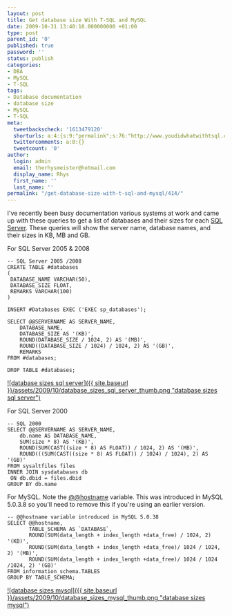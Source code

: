 ```yaml
---
layout: post
title: Get database size With T-SQL and MySQL
date: 2009-10-31 13:40:18.000000000 +01:00
type: post
parent_id: '0'
published: true
password: ''
status: publish
categories:
- DBA
- MySQL
- T-SQL
tags:
- Database documentation
- database size
- MySQL
- T-SQL
meta:
  tweetbackscheck: '1613479120'
  shorturls: a:4:{s:9:"permalink";s:76:"http://www.youdidwhatwithtsql.com/get-database-size-with-t-sql-and-mysql/414";s:7:"tinyurl";s:26:"http://tinyurl.com/yfk5vcg";s:4:"isgd";s:18:"http://is.gd/4J9Y9";s:5:"bitly";s:20:"http://bit.ly/2BqWJe";}
  twittercomments: a:0:{}
  tweetcount: '0'
author:
  login: admin
  email: therhysmeister@hotmail.com
  display_name: Rhys
  first_name: ''
  last_name: ''
permalink: "/get-database-size-with-t-sql-and-mysql/414/"
---
```

I've recently been busy documentation various systems at work and came up with these queries to get a list of databases and their sizes for each [SQL Server](http://www.microsoft.com/sqlserver/2008/en/us/default.aspx). These queries will show the server name, database names, and their sizes in KB, MB and GB.

For SQL Server 2005 & 2008

```
-- SQL Server 2005 /2008
CREATE TABLE #databases
(
 DATABASE_NAME VARCHAR(50),
 DATABASE_SIZE FLOAT,
 REMARKS VARCHAR(100)
)

INSERT #Databases EXEC ('EXEC sp_databases');

SELECT @@SERVERNAME AS SERVER_NAME,
    DATABASE_NAME,
    DATABASE_SIZE AS '(KB)',
    ROUND(DATABASE_SIZE / 1024, 2) AS '(MB)',
    ROUND((DATABASE_SIZE / 1024) / 1024, 2) AS '(GB)',
    REMARKS
FROM #databases;

DROP TABLE #databases;
```

[![database sizes sql server]({{ site.baseurl }}/assets/2009/10/database_sizes_sql_server_thumb.png "database sizes sql server")](http://www.youdidwhatwithtsql.com/wp-content/uploads/2009/10/database_sizes_sql_server.png)

For SQL Server 2000

```
-- SQL 2000
SELECT @@SERVERNAME AS SERVER_NAME,
    db.name AS DATABASE_NAME,
    SUM(size * 8) AS '(KB)',
    ROUND(SUM(CAST((size * 8) AS FLOAT)) / 1024, 2) AS '(MB)',
    ROUND(((SUM(CAST((size * 8) AS FLOAT)) / 1024) / 1024), 2) AS '(GB)'
FROM sysaltfiles files
INNER JOIN sysdatabases db
 ON db.dbid = files.dbid
GROUP BY db.name
```

For MySQL. Note the [@@hostname](http://dev.mysql.com/doc/refman/5.0/en/server-system-variables.html#sysvar_hostname) variable. This was introduced in MySQL 5.0.3.8 so you'll need to remove this if you're using an earlier version.

```
-- @@hostname variable introduced in MySQL 5.0.38
SELECT @@hostname,
       TABLE_SCHEMA AS `DATABASE`,
       ROUND(SUM(data_length + index_length +data_free) / 1024, 2) '(KB)',
       ROUND(SUM(data_length + index_length +data_free)/ 1024 / 1024, 2) '(MB)',
       ROUND(SUM(data_length + index_length +data_free)/ 1024 / 1024 /1024, 2) '(GB)'
FROM information_schema.TABLES
GROUP BY TABLE_SCHEMA;
```

[![database sizes mysql]({{ site.baseurl }}/assets/2009/10/database_sizes_mysql_thumb.png "database sizes mysql")](http://www.youdidwhatwithtsql.com/wp-content/uploads/2009/10/database_sizes_mysql.png)

